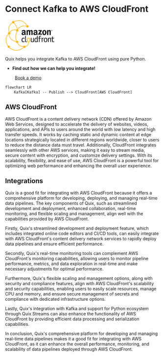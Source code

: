 # Connect Kafka to AWS CloudFront

![](./images/logo_1.jpg)

Quix helps you integrate Kafka to AWS CloudFront using pure Python.

<div class="grid cards blog-grid-card" markdown>

- __Find out how we can help you integrate!__

    <a class="md-button md-button--primary" href="https://share.hsforms.com/1iW0TmZzKQMChk0lxd_tGiw4yjw2?__hstc=175542013.2303933fbd746c0ac86d9ccbe9bc9100.1728383268831.1729603416735.1729620918855.31&__hssc=175542013.1.1729620918855&__hsfp=2132701734" target="_blank" style="margin:.5rem;">Book a demo</a>

</div>

```mermaid
flowchart LR
    Kafka[Kafka] -- Publish --> CloudFront[AWS CloudFront]
```

## AWS CloudFront

AWS CloudFront is a content delivery network (CDN) offered by Amazon Web Services, designed to accelerate the delivery of websites, videos, applications, and APIs to users around the world with low latency and high transfer speeds. It works by caching static and dynamic content at edge locations strategically located in different regions worldwide, closer to users to reduce the distance data must travel. Additionally, CloudFront integrates seamlessly with other AWS services, making it easy to stream media, secure content with encryption, and customize delivery settings. With its scalability, flexibility, and ease of use, AWS CloudFront is a powerful tool for optimizing web performance and enhancing the overall user experience.

## Integrations

Quix is a good fit for integrating with AWS CloudFront because it offers a comprehensive platform for developing, deploying, and managing real-time data pipelines. The key components of Quix, such as streamlined development and deployment, enhanced collaboration, real-time monitoring, and flexible scaling and management, align well with the capabilities provided by AWS CloudFront.

Firstly, Quix's streamlined development and deployment feature, which includes integrated online code editors and CI/CD tools, can easily integrate with AWS CloudFront's content delivery network services to rapidly deploy data pipelines and ensure efficient performance.

Secondly, Quix's real-time monitoring tools can complement AWS CloudFront's monitoring capabilities, allowing users to monitor pipeline performance, metrics, and data exploration in real-time and make necessary adjustments for optimal performance.

Furthermore, Quix's flexible scaling and management options, along with security and compliance features, align with AWS CloudFront's scalability and security capabilities, enabling users to easily scale resources, manage CPU and memory, and ensure secure management of secrets and compliance with dedicated infrastructure options.

Lastly, Quix's integration with Kafka and support for Python ecosystem through Quix Streams can also enhance the functionality of AWS CloudFront by providing efficient data processing and serialization capabilities.

In conclusion, Quix's comprehensive platform for developing and managing real-time data pipelines makes it a good fit for integrating with AWS CloudFront, as it can enhance the overall performance, monitoring, and scalability of data pipelines deployed through AWS CloudFront.

